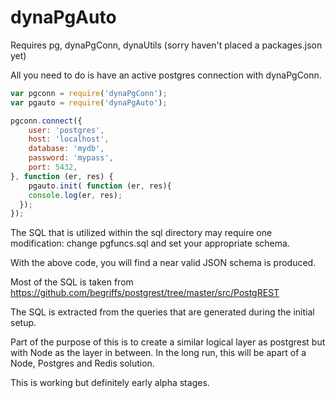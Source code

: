 # dynaPgAuto

Requires pg, dynaPgConn, dynaUtils
(sorry haven't placed a packages.json yet)

All you need to do is have an active postgres connection with dynaPgConn.

```javascript
var pgconn = require('dynaPgConn');
var pgauto = require('dynaPgAuto');

pgconn.connect({
	user: 'postgres',
	host: 'localhost',
	database: 'mydb',
	password: 'mypass',
	port: 5432,
}, function (er, res) {
	pgauto.init( function (er, res){
    console.log(er, res);
  });
});

```

The SQL that is utilized within the sql directory may require one modification:  change pgfuncs.sql and set your appropriate schema.  

With the above code, you will find a near valid JSON schema is produced.  

Most of the SQL is taken from https://github.com/begriffs/postgrest/tree/master/src/PostgREST  

The SQL is extracted from the queries that are generated during the initial setup.  

Part of the purpose of this is to create a similar logical layer as postgrest but with Node as the layer in between.  In the long run, this will be apart of a Node, Postgres and Redis solution.  

This is working but definitely early alpha stages.

